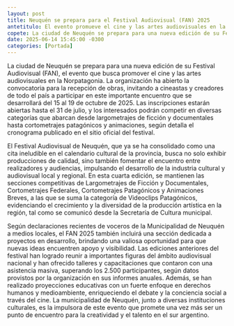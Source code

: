 ```yaml
---
layout: post
title: Neuquén se prepara para el Festival Audiovisual (FAN) 2025
antetitulo: El evento promueve el cine y las artes audiovisuales en la Norpatagonia.
copete: La ciudad de Neuquén se prepara para una nueva edición de su Festival Audiovisual (FAN), el evento que busca promover el cine y las artes audiovisuales en la Norpatagonia.
date: 2025-06-14 15:45:00 -0300
categories: [Portada]
---
```


La ciudad de Neuquén se prepara para una nueva edición de su Festival Audiovisual (FAN), el evento que busca promover el cine y las artes audiovisuales en la Norpatagonia. La organización ha abierto la convocatoria para la recepción de obras, invitando a cineastas y creadores de todo el país a participar en este importante encuentro que se desarrollará del 15 al 19 de octubre de 2025. Las inscripciones estarán abiertas hasta el 31 de julio, y los interesados podrán competir en diversas categorías que abarcan desde largometrajes de ficción y documentales hasta cortometrajes patagónicos y animaciones, según detalla el cronograma publicado en el sitio oficial del festival.

El Festival Audiovisual de Neuquén, que ya se ha consolidado como una cita ineludible en el calendario cultural de la provincia, busca no solo exhibir producciones de calidad, sino también fomentar el encuentro entre realizadores y audiencias, impulsando el desarrollo de la industria cultural y audiovisual local y regional. En esta cuarta edición, se mantienen las secciones competitivas de Largometrajes de Ficción y Documentales, Cortometrajes Federales, Cortometrajes Patagónicos y Animaciones Breves, a las que se suma la categoría de Videoclips Patagónicos, evidenciando el crecimiento y la diversidad de la producción artística en la región, tal como se comunicó desde la Secretaría de Cultura municipal.

Según declaraciones recientes de voceros de la Municipalidad de Neuquén a medios locales, el FAN 2025 también incluirá una sección dedicada a proyectos en desarrollo, brindando una valiosa oportunidad para que nuevas ideas encuentren apoyo y visibilidad. Las ediciones anteriores del festival han logrado reunir a importantes figuras del ámbito audiovisual nacional y han ofrecido talleres y capacitaciones que contaron con una asistencia masiva, superando los 2.500 participantes, según datos provistos por la organización en sus informes anuales. Además, se han realizado proyecciones educativas con un fuerte enfoque en derechos humanos y medioambiente, enriqueciendo el debate y la conciencia social a través del cine. La municipalidad de Neuquén, junto a diversas instituciones culturales, es la impulsora de este evento que promete una vez más ser un punto de encuentro para la creatividad y el talento en el sur argentino.